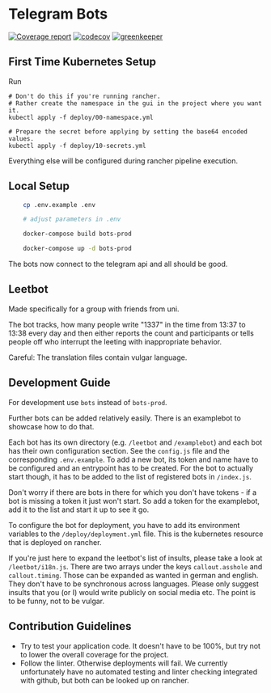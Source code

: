 Telegram Bots
====

[![Coverage report](https://gitlab.marvelous.systems/telegram-bots/telegram-bots/badges/master/coverage.svg?job=coverage)](https://gitlab.marvelous.systems/telegram-bots/telegram-bots)
[![codecov](https://codecov.io/gh/yeldiRium/telegram-bots/branch/master/graph/badge.svg)](https://codecov.io/gh/yeldiRium/telegram-bots)
[![greenkeeper](https://badges.greenkeeper.io/yeldiRium/telegram-bots.svg)](https://greenkeeper.io/)

First Time Kubernetes Setup
----

Run

```
# Don't do this if you're running rancher.
# Rather create the namespace in the gui in the project where you want it.
kubectl apply -f deploy/00-namespace.yml

# Prepare the secret before applying by setting the base64 encoded values.
kubectl apply -f deploy/10-secrets.yml
```

Everything else will be configured during rancher pipeline execution.

Local Setup
----

```bash
    cp .env.example .env

    # adjust parameters in .env

    docker-compose build bots-prod

    docker-compose up -d bots-prod
```

The bots now connect to the telegram api and all should be good.

Leetbot
----

Made specifically for a group with friends from uni.

The bot tracks, how many people write "1337" in the time from 13:37 to 13:38
every day and then either reports the count and participants or tells people off
who interrupt the leeting with inappropriate behavior.

Careful: The translation files contain vulgar language.

Development Guide
----

For development use `bots` instead of `bots-prod`.

Further bots can be added relatively easily. There is an examplebot to showcase
how to do that.

Each bot has its own directory (e.g. `/leetbot` and `/examplebot`) and each bot
has their own configuration section. See the `config.js` file and the 
corresponding `.env.example`. To add a new bot, its token and name have to be
configured and an entrypoint has to be created. For the bot to actually start
though, it has to be added to the list of registered bots in `/index.js`.

Don't worry if there are bots in there for which you don't have tokens - if a 
bot is missing a token it just won't start. So add a token for the examplebot, 
add it to the list and start it up to see it go.

To configure the bot for deployment, you have to add its environment variables
to the `/deploy/deployment.yml` file. This is the kubernetes resource that is
deployed on rancher.

If you're just here to expand the leetbot's list of insults, please take a look
at `/leetbot/i18n.js`. There are two arrays under the keys `callout.asshole` and
`callout.timing`. Those can be expanded as wanted in german and english. They
don't have to be synchronous across languages.
Please only suggest insults that you (or I) would write publicly on social media
etc. The point is to be funny, not to be vulgar.

Contribution Guidelines
----

* Try to test your application code. It doesn't have to be 100%, but try not to
lower the overall coverage for the project.
* Follow the linter. Otherwise deployments will fail. We currently unfortunately
have no automated testing and linter checking integrated with github, but both
can be looked up on rancher.
